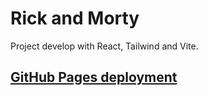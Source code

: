 # Rick and Morty

Project develop with React, Tailwind and Vite.

## [GitHub Pages deployment](https://douglasirrazabal.github.io/rick-and-morty)
